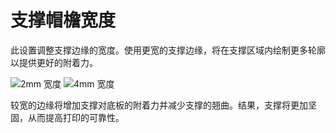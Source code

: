 支撑帽檐宽度
====
此设置调整支撑边缘的宽度。使用更宽的支撑边缘，将在支撑区域内绘制更多轮廓以提供更好的附着力。

![2mm 宽度](../images/support_brim_2mm.png)
![4mm 宽度](../images/support_brim_4mm.png)

较宽的边缘将增加支撑对底板的附着力并减少支撑的翘曲。结果，支撑将更加坚固，从而提高打印的可靠性。
<!--machine translation-->